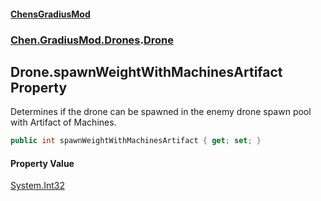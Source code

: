 
#### [ChensGradiusMod](index 'index')

### [Chen.GradiusMod.Drones](Y_iPobZkdIiJ9feSuBjDaQ 'Chen.GradiusMod.Drones').[Drone](o+an11PxrqGB40HSHXgvpQ 'Chen.GradiusMod.Drones.Drone')

## Drone.spawnWeightWithMachinesArtifact Property
Determines if the drone can be spawned in the enemy drone spawn pool with Artifact of Machines.  
```csharp
public int spawnWeightWithMachinesArtifact { get; set; }
```

#### Property Value
[System.Int32](https://docs.microsoft.com/en-us/dotnet/api/System.Int32 'System.Int32')
